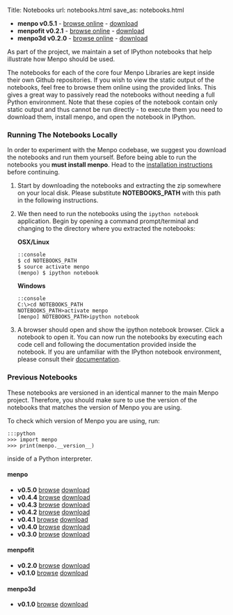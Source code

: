 Title: Notebooks
url: notebooks.html
save_as: notebooks.html

  - **menpo v0.5.1** - [browse online](http://nbviewer.ipython.org/github/menpo/menpo-notebooks/tree/v0.5.1/notebooks/) - [download](https://github.com/menpo/menpo-notebooks/archive/v0.5.1.zip)
  - **menpofit v0.2.1** - [browse online](http://nbviewer.ipython.org/github/menpo/menpofit-notebooks/tree/v0.2.1/notebooks/) - [download](https://github.com/menpo/menpofit-notebooks/archive/v0.2.1.zip)
  - **menpo3d v0.2.0** - [browse online](http://nbviewer.ipython.org/github/menpo/menpo3d-notebooks/tree/v0.2.0/notebooks/) - [download](https://github.com/menpo/menpo3d-notebooks/archive/v0.2.0.zip)

As part of the project, we maintain a set of IPython notebooks that help
illustrate how Menpo should be used.

The notebooks for each of the core four Menpo Libraries are kept inside their
own Github repositories.
If you wish to view the static output of the notebooks, feel free to browse
them online using the provided links. This gives a great way to passively read
the notebooks without needing a full Python environment. Note that these copies
of the notebook contain only static output and thus cannot be run directly - to
execute them you need to download them, install menpo, and open the notebook in
IPython.

### Running The Notebooks Locally
In order to experiment with the Menpo codebase, we suggest you download the
notebooks and run them yourself. Before being able to run the notebooks you
**must install menpo**. Head to the
[installation instructions]({filename}/pages/installation/index.md) before
continuing.

 1. Start by downloading the notebooks and extracting the zip somewhere on your
    local disk. Please substitute **NOTEBOOKS_PATH** with this path in the
    following instructions.
 2. We then need to run the notebooks using the `ipython notebook` application.
    Begin by opening a command prompt/terminal and changing to the directory
    where you extracted the notebooks:

    **OSX/Linux**

        ::console
        $ cd NOTEBOOKS_PATH
        $ source activate menpo
        (menpo) $ ipython notebook

    **Windows**

        ::console
        C:\>cd NOTEBOOKS_PATH
        NOTEBOOKS_PATH>activate menpo
        [menpo] NOTEBOOKS_PATH>ipython notebook

 3. A browser should open and show the ipython notebook browser. Click a
    notebook to open it. You can now run the notebooks by executing each code
    cell and following the documentation provided inside the notebook. If you
    are unfamiliar with the IPython notebook environment, please consult
    their [documentation](http://ipython.org/notebook.html).

### Previous Notebooks
These notebooks are versioned in an identical manner
to the main Menpo project. Therefore, you should make sure to use the version
of the notebooks that matches the version of Menpo you are using.

To check which version of Menpo you are using, run:

    :::python
    >>> import menpo
    >>> print(menpo.__version__)


inside of a Python interpreter.

#### menpo
  - **v0.5.0** [browse](http://nbviewer.ipython.org/github/menpo/menpo-notebooks/tree/v0.5.0/notebooks/) [download](https://github.com/menpo/menpo-notebooks/archive/v0.5.0.zip)
  - **v0.4.4** [browse](http://nbviewer.ipython.org/github/menpo/menpo-notebooks/tree/v0.4.4/notebooks/) [download](https://github.com/menpo/menpo-notebooks/archive/v0.4.4.zip)
  - **v0.4.3** [browse](http://nbviewer.ipython.org/github/menpo/menpo-notebooks/tree/v0.4.3/notebooks/) [download](https://github.com/menpo/menpo-notebooks/archive/v0.4.3.zip)
  - **v0.4.2** [browse](http://nbviewer.ipython.org/github/menpo/menpo-notebooks/tree/v0.4.2/notebooks/) [download](https://github.com/menpo/menpo-notebooks/archive/v0.4.2.zip)
  - **v0.4.1** [browse](http://nbviewer.ipython.org/github/menpo/menpo-notebooks/tree/v0.4.1/notebooks/) [download](https://github.com/menpo/menpo-notebooks/archive/v0.4.1.zip)
  - **v0.4.0** [browse](http://nbviewer.ipython.org/github/menpo/menpo-notebooks/tree/v0.4.0/notebooks/) [download](https://github.com/menpo/menpo-notebooks/archive/v0.4.0.zip)
  - **v0.3.0** [browse](http://nbviewer.ipython.org/github/menpo/menpo-notebooks/tree/v0.3.0/notebooks/) [download](https://github.com/menpo/menpo-notebooks/archive/v0.3.0.zip)

#### menpofit
  - **v0.2.0** [browse](http://nbviewer.ipython.org/github/menpo/menpofit-notebooks/tree/v0.2.0/notebooks/) [download](https://github.com/menpo/menpofit-notebooks/archive/v0.2.0.zip)
  - **v0.1.0** [browse](http://nbviewer.ipython.org/github/menpo/menpofit-notebooks/tree/v0.1.0/notebooks/) [download](https://github.com/menpo/menpofit-notebooks/archive/v0.1.0.zip)

#### menpo3d
  - **v0.1.0** [browse](http://nbviewer.ipython.org/github/menpo/menpo3d-notebooks/tree/v0.1.0/notebooks/) [download](https://github.com/menpo/menpo3d-notebooks/archive/v0.1.0.zip)

